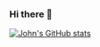 ### Hi there 👋

[![John's GitHub stats](https://github-readme-stats.vercel.app/api?username=johnrobertmahlan&theme=onedark)](https://github.com/johnrobertmahlan/github-readme-stats)

<!--
**johnrobertmahlan/johnrobertmahlan** is a ✨ _special_ ✨ repository because its `README.md` (this file) appears on your GitHub profile.

Here are some ideas to get you started:

- 🔭 I’m currently working on ...
- 🌱 I’m currently learning ...
- 👯 I’m looking to collaborate on ...
- 🤔 I’m looking for help with ...
- 💬 Ask me about ...
- 📫 How to reach me: ...
- 😄 Pronouns: ...
- ⚡ Fun fact: ...
-->
